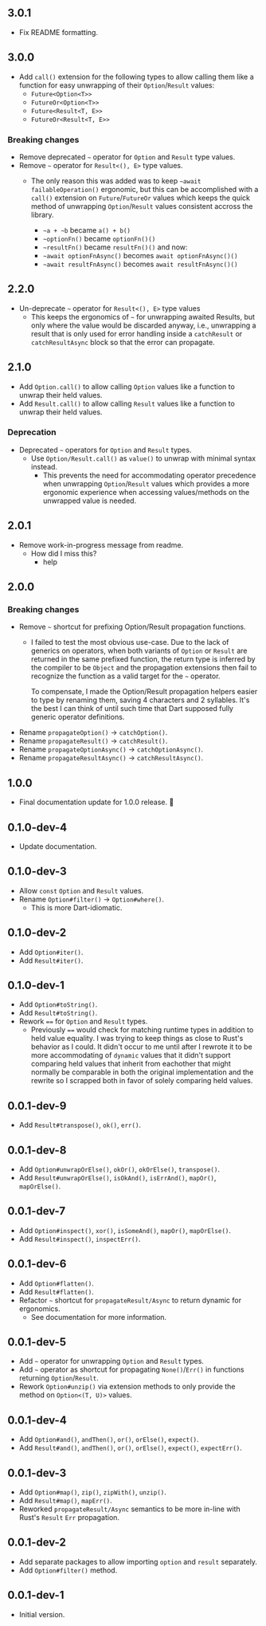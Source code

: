 ## 3.0.1

- Fix README formatting.

## 3.0.0

- Add `call()` extension for the following types to allow calling them like a function
  for easy unwrapping of their `Option`/`Result` values:
  - `Future<Option<T>>`
  - `FutureOr<Option<T>>`
  - `Future<Result<T, E>>`
  - `FutureOr<Result<T, E>>`

### Breaking changes

- Remove deprecated `~` operator for `Option` and `Result` type values.
- Remove `~` operator for `Result<(), E>` type values.
  - The only reason this was added was to keep `~await failableOperation()` ergonomic,
  but this can be accomplished with a `call()` extension on `Future`/`FutureOr`
  values which keeps the quick method of unwrapping `Option`/`Result` values consistent
  accross the library.

	- `~a + ~b` became `a() + b()`
	- `~optionFn()` became `optionFn()()`
	- `~resultFn()` became `resultFn()()` and now:
	- `~await optionFnAsync()` becomes `await optionFnAsync()()`
	- `~await resultFnAsync()` becomes `await resultFnAsync()()`

## 2.2.0

- Un-deprecate `~` operator for `Result<(), E>` type values
  - This keeps the ergonomics of `~` for unwrapping awaited Results, but only where
  the value would be discarded anyway, i.e., unwrapping a result that is only used
  for error handling inside a `catchResult` or `catchResultAsync` block so that the
  error can propagate.

## 2.1.0

- Add `Option.call()` to allow calling `Option` values like a function to unwrap
  their held values.
- Add `Result.call()` to allow calling `Result` values like a function to unwrap
  their held values.

### Deprecation

- Deprecated `~` operators for `Option` and `Result` types.
  - Use `Option/Result.call()` as `value()` to unwrap with minimal syntax instead.
    - This prevents the need for accommodating operator precedence when unwrapping
      `Option`/`Result` values which provides a more ergonomic experience when accessing
      values/methods on the unwrapped value is needed.

## 2.0.1

- Remove work-in-progress message from readme.
  - How did I miss this?
    - help

## 2.0.0

### Breaking changes

- Remove `~` shortcut for prefixing Option/Result propagation functions.
  - I failed to test the most obvious use-case. Due to the lack of generics on operators,
  when both variants of `Option` or `Result` are returned in the same prefixed function,
  the return type is inferred by the compiler to be `Object` and the propagation
  extensions then fail to recognize the function as a valid target for the `~` operator.

    To compensate, I made the Option/Result propagation helpers easier to type by
  renaming them, saving 4 characters and 2 syllables. It's the best I can think of
  until such time that Dart supposed fully generic operator definitions.
- Rename `propagateOption()` -> `catchOption()`.
- Rename `propagateResult()` -> `catchResult()`.
- Rename `propagateOptionAsync()` -> `catchOptionAsync()`.
- Rename `propagateResultAsync()` -> `catchResultAsync()`.

## 1.0.0

- Final documentation update for 1.0.0 release. 🎉

## 0.1.0-dev-4

- Update documentation.

## 0.1.0-dev-3

- Allow `const` `Option` and `Result` values.
- Rename `Option#filter()` -> `Option#where()`.
  - This is more Dart-idiomatic.

## 0.1.0-dev-2

- Add `Option#iter()`.
- Add `Result#iter()`.

## 0.1.0-dev-1

- Add `Option#toString()`.
- Add `Result#toString()`.
- Rework `==` for `Option` and `Result` types.
  - Previously `==` would check for matching runtime types in addition to held value equality.
  I was trying to keep things as close to Rust's behavior as I could. It didn't occur to me
  until after I rewrote it to be more accommodating of `dynamic` values that it didn't support
  comparing held values that inherit from eachother that might normally be comparable in both
  the original implementation and the rewrite so I scrapped both in favor of solely comparing
  held values.

## 0.0.1-dev-9

- Add `Result#transpose()`, `ok()`, `err()`.

## 0.0.1-dev-8

- Add `Option#unwrapOrElse()`, `okOr()`, `okOrElse()`, `transpose()`.
- Add `Result#unwrapOrElse()`, `isOkAnd()`, `isErrAnd()`, `mapOr()`, `mapOrElse()`.

## 0.0.1-dev-7

- Add `Option#inspect()`, `xor()`, `isSomeAnd()`, `mapOr()`, `mapOrElse()`.
- Add `Result#inspect()`, `inspectErr()`.

## 0.0.1-dev-6

- Add `Option#flatten()`.
- Add `Result#flatten()`.
- Refactor `~` shortcut for `propagateResult/Async` to return dynamic for ergonomics.
  - See documentation for more information.

## 0.0.1-dev-5

- Add `~` operator for unwrapping `Option` and `Result` types.
- Add `~` operator as shortcut for propagating `None()`/`Err()` in functions returning `Option`/`Result`.
- Rework `Option#unzip()` via extension methods to only provide the method on `Option<(T, U)>` values.

## 0.0.1-dev-4

- Add `Option#and()`, `andThen()`, `or()`, `orElse()`, `expect()`.
- Add `Result#and()`, `andThen()`, `or()`, `orElse()`, `expect()`, `expectErr()`.

## 0.0.1-dev-3

- Add `Option#map()`, `zip()`, `zipWith()`, `unzip()`.
- Add `Result#map()`, `mapErr()`.
- Reworked `propagateResult/Async` semantics to be more in-line with Rust's `Result` `Err` propagation.

## 0.0.1-dev-2

- Add separate packages to allow importing `option` and `result` separately.
- Add `Option#filter()` method.

## 0.0.1-dev-1

- Initial version.
